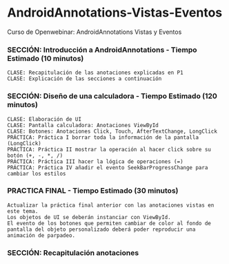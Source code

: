 # AndroidAnnotations-Vistas-Eventos
Curso de Openwebinar: AndroidAnnotations Vistas y Eventos


### SECCIÓN: Introducción a AndroidAnnotations - Tiempo Estimado (10 minutos)
	CLASE: Recapitulación de las anotaciones explicadas en P1
	CLASE: Explicación de las secciones a continuación

### SECCIÓN: Diseño de una calculadora - Tiempo Estimado (120 minutos)
	CLASE: Elaboración de UI
	CLASE: Pantalla calculadora: Anotaciones ViewById
	CLASE: Botones: Anotaciones Click, Touch, AfterTextChange, LongClick
	PRÁCTICA: Práctica I borrar toda la información de la pantalla (LongClick)
	PRÁCTICA: Práctica II mostrar la operación al hacer click sobre su botón (+, -, *, /)
	PRÁCTICA: Práctica III hacer la lógica de operaciones (=)
	PRÁCTICA: Práctica IV añadir el evento SeekBarProgressChange para cambiar los estilos
  
### PRACTICA FINAL - Tiempo Estimado (30 minutos)
	Actualizar la práctica final anterior con las anotaciones vistas en este tema.
	Los objetos de UI se deberán instanciar con ViewById.
	El evento de los botones que permiten cambiar de color al fondo de pantalla del objeto personalizado deberá poder reproducir una animación de parpadeo.

### SECCIÓN: Recapitulación anotaciones
